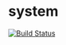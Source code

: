 system
======
[![Build Status](https://travis-ci.org/oRastor/system.svg?branch=master)](https://travis-ci.org/oRastor/system)
